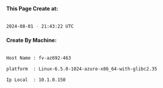 
   
#### This Page Create at:

```bash

2024-08-01 - 21:43:22 UTC

```

#### Create By Machine:

```bash

Host Name : fv-az692-463

platform  : Linux-6.5.0-1024-azure-x86_64-with-glibc2.35

Ip Local  : 10.1.0.150

```

